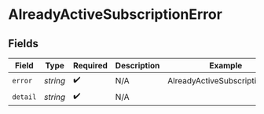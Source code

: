 # AlreadyActiveSubscriptionError


## Fields

| Field                          | Type                           | Required                       | Description                    | Example                        |
| ------------------------------ | ------------------------------ | ------------------------------ | ------------------------------ | ------------------------------ |
| `error`                        | *string*                       | :heavy_check_mark:             | N/A                            | AlreadyActiveSubscriptionError |
| `detail`                       | *string*                       | :heavy_check_mark:             | N/A                            |                                |